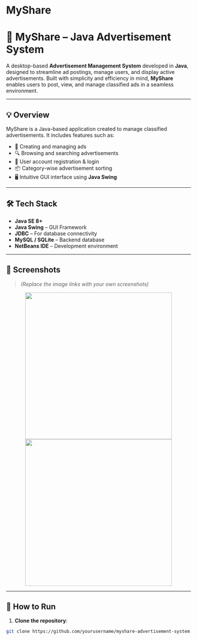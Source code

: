# MyShare

# 📢 MyShare – Java Advertisement System

A desktop-based **Advertisement Management System** developed in **Java**, designed to streamline ad postings, manage users, and display active advertisements. Built with simplicity and efficiency in mind, **MyShare** enables users to post, view, and manage classified ads in a seamless environment.

---

## 💡 Overview

MyShare is a Java-based application created to manage classified advertisements. It includes features such as:

- 📝 Creating and managing ads
- 🔍 Browsing and searching advertisements
- 👤 User account registration & login
- 📦 Category-wise advertisement sorting
- 🖥️ Intuitive GUI interface using **Java Swing**

---

## 🛠️ Tech Stack

- **Java SE 8+**
- **Java Swing** – GUI Framework
- **JDBC** – For database connectivity
- **MySQL / SQLite** – Backend database
- **NetBeans IDE** – Development environment

---

## 📸 Screenshots

> *(Replace the image links with your own screenshots)*

<div align="center">
  <img src="https://user-images.githubusercontent.com/yourusername/myshare-login.png" width="400"/>
  <img src="https://user-images.githubusercontent.com/yourusername/myshare-dashboard.png" width="400"/>
</div>

---

## 🔧 How to Run

1. **Clone the repository**:

```bash
git clone https://github.com/yourusername/myshare-advertisement-system.git
